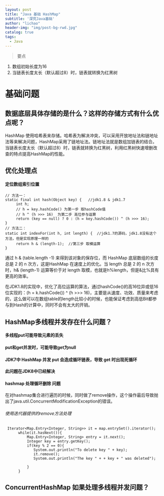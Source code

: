 ```yaml
---
layout: post
title: "Java 基础 HashMap"
subtitle: '深究Java基础'
author: "lichao"
header-img: "img/post-bg-rwd.jpg"
catalog: true
tags:
  - Java 
---
```


> 要点
1. 数组初始长度为16
2. 当链表长度太长（默认超过8）时，链表就转换为红黑树

# 基础问题
## 数据底层具体存储的是什么？这样的存储方式有什么优点呢？
HashMap 使用哈希表来存储。哈希表为解决冲突，可以采用开放地址法和链地址法等来解决问题，HashMap采用了链地址法。链地址法就是数组加链表的结合。当链表长度太长（默认超过8）时，链表就转换为红黑树，利用红黑树快速增删改查的特点提高HashMap的性能。

## 优化处理点
#### 定位数组索引位置
```
// 方法一：
static final int hash(Object key) {   //jdk1.8 & jdk1.7
     int h;
     // h = key.hashCode() 为第一步 取hashCode值
     // h ^ (h >>> 16)  为第二步 高位参与运算
     return (key == null) ? 0 : (h = key.hashCode()) ^ (h >>> 16);
}
// 方法二：
static int indexFor(int h, int length) {  //jdk1.7的源码，jdk1.8没有这个方法，但是实现原理一样的
     return h & (length-1);  //第三步 取模运算
}
```
通过 h & (table.length -1) 来得到该对象的保存位，而 HashMap 底层数组的长度总是 2 的 n 次方，这是HashMap 在速度上的优化。当 length 总是 2 的 n 次方时，h& (length-1) 运算等价于对 length 取模，也就是h%length，但是&比%具有更高的效率。

在JDK1.8的实现中，优化了高位运算的算法，通过hashCode()的高16位异或低16位实现的：(h = k.hashCode()) ^ (h >>> 16)，主要是从速度、功效、质量来考虑的，这么做可以在数组table的length比较小的时候，也能保证考虑到高低Bit都参与到Hash的计算中，同时不会有太大的开销。

## HashMap多线程并发存在什么问题？



#### 多线程put可能导致元素的丢失
#### put和get并发时，可能导致get为null
#### JDK7中 HashMap 并发 put 会造成循环链表，导致 get 时出现死循环
**此问题在JDK8中已经解决**

#### hashmap 处理循环删除 问题
在对hashmap集合进行遍历的时候，同时做了remove操作，这个操作最后导致抛出了java.util.ConcurrentModificationException的错误。

###### 使用迭代器提供的remove方法处理

```
 Iterator<Map.Entry<Integer, String>> it = map.entrySet().iterator();
      while(it.hasNext()){
          Map.Entry<Integer, String> entry = it.next();
          Integer key = entry.getKey();
          if(key % 2 == 0){
         	 System.out.println("To delete key " + key);
         	 it.remove();    
         	 System.out.println("The key " + + key + " was deleted");

          }
      }
```


## ConcurrentHashMap 如果处理多线程并发问题？